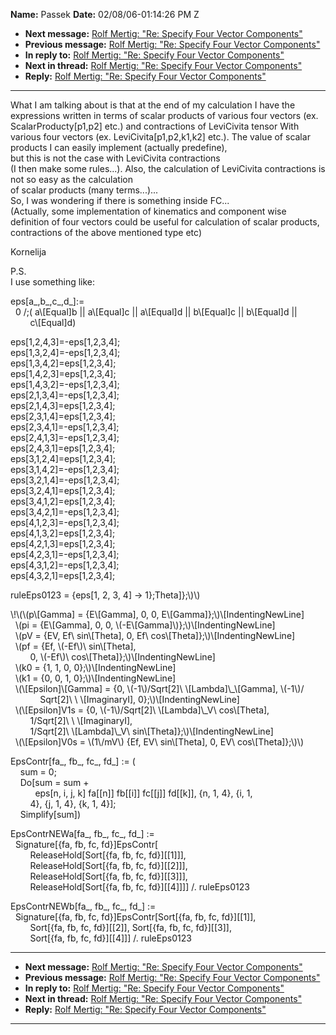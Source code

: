 **Name:** Passek
**Date:** 02/08/06-01:14:26 PM Z

  - **Next message:** [Rolf Mertig: "Re: Specify Four Vector
    Components"](0344.html)
  - **Previous message:** [Rolf Mertig: "Re: Specify Four Vector
    Components"](0342.html)
  - **In reply to:** [Rolf Mertig: "Re: Specify Four Vector
    Components"](0342.html)
  - **Next in thread:** [Rolf Mertig: "Re: Specify Four Vector
    Components"](0344.html)
  - **Reply:** [Rolf Mertig: "Re: Specify Four Vector
    Components"](0344.html)

-----

What I am talking about is that at the end of my calculation I have the
expressions written in terms of scalar products of various four vectors
(ex. ScalarProducty[p1,p2] etc.) and contractions of LeviCivita
tensor With various four vectors (ex. LeviCivita[p1,p2,k1,k2]
etc.). The value of scalar products I can easily implement (actually
predefine),  
but this is not the case with LeviCivita contractions  
(I then make some rules...). Also, the calculation of LeviCivita
contractions is not so easy as the calculation  
of scalar products (many terms...)...  
So, I was wondering if there is something inside FC...  
(Actually, some implementation of kinematics and component wise
definition of four vectors could be useful for calculation of scalar
products, contractions of the above mentioned type etc)  

Kornelija  

P.S.  
I use something like:  

eps[a\_,b\_,c\_,d\_]:=  
  0 /;( a\\[Equal]b || a\\[Equal]c ||
a\\[Equal]d || b\\[Equal]c || b\\[Equal]d ||  
        c\\[Equal]d)  

eps[1,2,4,3]=-eps[1,2,3,4];  
eps[1,3,2,4]=-eps[1,2,3,4];  
eps[1,3,4,2]=eps[1,2,3,4];  
eps[1,4,2,3]=eps[1,2,3,4];  
eps[1,4,3,2]=-eps[1,2,3,4];  
eps[2,1,3,4]=-eps[1,2,3,4];  
eps[2,1,4,3]=eps[1,2,3,4];  
eps[2,3,1,4]=eps[1,2,3,4];  
eps[2,3,4,1]=-eps[1,2,3,4];  
eps[2,4,1,3]=-eps[1,2,3,4];  
eps[2,4,3,1]=eps[1,2,3,4];  
eps[3,1,2,4]=eps[1,2,3,4];  
eps[3,1,4,2]=-eps[1,2,3,4];  
eps[3,2,1,4]=-eps[1,2,3,4];  
eps[3,2,4,1]=eps[1,2,3,4];  
eps[3,4,1,2]=eps[1,2,3,4];  
eps[3,4,2,1]=-eps[1,2,3,4];  
eps[4,1,2,3]=-eps[1,2,3,4];  
eps[4,1,3,2]=eps[1,2,3,4];  
eps[4,2,1,3]=eps[1,2,3,4];  
eps[4,2,3,1]=-eps[1,2,3,4];  
eps[4,3,1,2]=-eps[1,2,3,4];  
eps[4,3,2,1]=eps[1,2,3,4];  

ruleEps0123 = {eps[1, 2, 3, 4] -\> 1};Theta]};\\)\\)  

\\\!\\(\\(p\\[Gamma] = {E\\[Gamma], 0, 0,
E\\[Gamma]};\\)\\[IndentingNewLine]  
  \\(pi = {E\\[Gamma], 0, 0,
\\(-E\\[Gamma]\\)};\\)\\[IndentingNewLine]  
  \\(pV = {EV, Ef\\ sin\\[Theta], 0, Ef\\
cos\\[Theta]};\\)\\[IndentingNewLine]  
  \\(pf = {Ef, \\(-Ef\\)\\ sin\\[Theta],  
        0, \\(-Ef\\)\\
cos\\[Theta]};\\)\\[IndentingNewLine]  
  \\(k0 = {1, 1, 0, 0};\\)\\[IndentingNewLine]  
  \\(k1 = {0, 0, 1, 0};\\)\\[IndentingNewLine]  
  \\(\\[Epsilon]\\[Gamma] = {0,
\\(-1\\)/Sqrt[2]\\ \\[Lambda]\\\_\\[Gamma],
\\(-1\\)/  
            Sqrt[2]\\ \\ \\[ImaginaryI],
0};\\)\\[IndentingNewLine]  
  \\(\\[Epsilon]V1s = {0, \\(-1\\)/Sqrt[2]\\
\\[Lambda]\\\_V\\ cos\\[Theta],  
        1/Sqrt[2]\\ \\ \\[ImaginaryI],  
        1/Sqrt[2]\\ \\[Lambda]\\\_V\\
sin\\[Theta]};\\)\\[IndentingNewLine]  
  \\(\\[Epsilon]V0s = \\(1\\/mV\\) {Ef, EV\\
sin\\[Theta], 0, EV\\ cos\\[Theta]};\\)\\)  

EpsContr[fa\_, fb\_, fc\_, fd\_] := (  
    sum = 0;  
    Do[sum = sum +  
          eps[n, i, j, k] fa[[n]]
fb[[i]] fc[[j]] fd[[k]],
{n, 1, 4}, {i, 1,  
        4}, {j, 1, 4}, {k, 1, 4}];  
    Simplify[sum])  

EpsContrNEWa[fa\_, fb\_, fc\_, fd\_] :=  
  Signature[{fa, fb, fc, fd}]EpsContr[  
        ReleaseHold[Sort[{fa, fb, fc,
fd}][[1]]],  
        ReleaseHold[Sort[{fa, fb, fc,
fd}][[2]]],  
        ReleaseHold[Sort[{fa, fb, fc,
fd}][[3]]],  
        ReleaseHold[Sort[{fa, fb, fc,
fd}][[4]]]] /. ruleEps0123  

EpsContrNEWb[fa\_, fb\_, fc\_, fd\_] :=  
  Signature[{fa, fb, fc, fd}]EpsContr[Sort[{fa, fb, fc,
fd}][[1]],  
        Sort[{fa, fb, fc, fd}][[2]],
Sort[{fa, fb, fc, fd}][[3]],  
        Sort[{fa, fb, fc, fd}][[4]]] /.
ruleEps0123  

-----

  - **Next message:** [Rolf Mertig: "Re: Specify Four Vector
    Components"](0344.html)
  - **Previous message:** [Rolf Mertig: "Re: Specify Four Vector
    Components"](0342.html)
  - **In reply to:** [Rolf Mertig: "Re: Specify Four Vector
    Components"](0342.html)
  - **Next in thread:** [Rolf Mertig: "Re: Specify Four Vector
    Components"](0344.html)
  - **Reply:** [Rolf Mertig: "Re: Specify Four Vector
    Components"](0344.html)

-----

